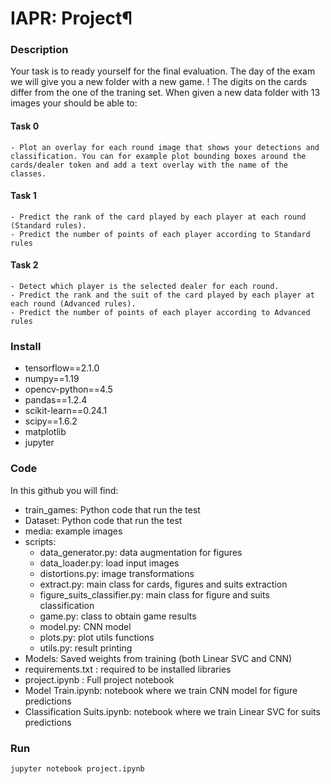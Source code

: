 # IAPR: Project¶

### Description
Your task is to ready yourself for the final evaluation. The day of the exam we will give you a new folder with a new game. ! The digits on the cards differ from the one of the traning set. When given a new data folder with 13 images your should be able to:
#### Task 0
	- Plot an overlay for each round image that shows your detections and classification. You can for example plot bounding boxes around the cards/dealer token and add a text overlay with the name of the classes.
#### Task 1
	- Predict the rank of the card played by each player at each round (Standard rules).
	- Predict the number of points of each player according to Standard rules
#### Task 2
	- Detect which player is the selected dealer for each round.
	- Predict the rank and the suit of the card played by each player at each round (Advanced rules).
	- Predict the number of points of each player according to Advanced rules

### Install

- tensorflow==2.1.0
- numpy==1.19
- opencv-python==4.5
- pandas==1.2.4
- scikit-learn==0.24.1
- scipy==1.6.2
- matplotlib
- jupyter

### Code

In this github you will find:

   - train_games: Python code that run the test 
   - Dataset: Python code that run the test 
   - media: example images
   - scripts: 
      - data_generator.py: data augmentation for figures
      - data_loader.py: load input images
      - distortions.py: image transformations
      - extract.py: main class for cards, figures and suits extraction
      - figure_suits_classifier.py: main class for figure and suits classification
      - game.py: class to obtain game results
      - model.py: CNN model
      - plots.py: plot utils functions
      - utils.py: result printing
   - Models: Saved weights from training (both Linear SVC and CNN)
   - requirements.txt : required to be installed libraries
   - project.ipynb : Full project notebook
   - Model Train.ipynb: notebook where we train CNN model for figure predictions
   - Classification Suits.ipynb: notebook where we train Linear SVC for suits predictions


### Run


```
jupyter notebook project.ipynb
```  


